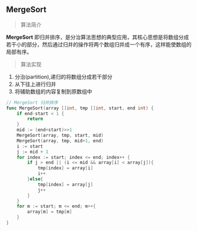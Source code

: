 ## MergeSort

> 算法简介

**MergeSort** 即归并排序，是分治算法思想的典型应用，其核心思想是将数组分成若干小的部分，然后通过归并的操作将两个数组归并成一个有序，这样能使数组的局部有序。

> 算法实现

1. 分治(partition),递归的将数组分成若干部分
2. 从下往上进行归并
3. 将辅助数组的内容复制到原数组中

```go
// MergeSort 归并排序
func MergeSort(array []int, tmp []int, start, end int) {
	if end-start < 1 {
		return
	}
	mid := (end+start)>>1
	MergeSort(array, tmp, start, mid)
	MergeSort(array, tmp, mid+1, end)
	i := start
	j := mid + 1
	for index := start; index <= end; index++ {
		if j > end || (i <= mid && array[i] < array[j]){
			tmp[index] = array[i]
			i++
		}else{
			tmp[index] = array[j]
			j++
		}
	}
	for m := start; m <= end; m++{
		array[m] = tmp[m]
	}
}
```

